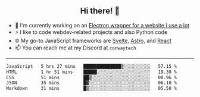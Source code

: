 <h2 align="center">Hi there! 👋</h2>

- 🔭 I'm currently working on an [Electron wrapper for a website I use a lot](https://github.com/ConwayTech-Dev/MyPolyPlus)
- ⚡ I like to code webdev-related projects and also Python code
- 🌐 My go-to JavaScript frameworks are [Svelte](https://svelte.dev/), [Astro](https://astro.build/), and [React](https://react.dev/)
- 📫 You can reach me at my Discord at <code>conwaytech</code>

***

<!--START_SECTION:waka-->

```txt
JavaScript   5 hrs 27 mins   ██████████████▒░░░░░░░░░░   57.15 %
HTML         1 hr 51 mins    █████░░░░░░░░░░░░░░░░░░░░   19.38 %
CSS          51 mins         ██▒░░░░░░░░░░░░░░░░░░░░░░   08.96 %
JSON         35 mins         █▓░░░░░░░░░░░░░░░░░░░░░░░   06.10 %
Markdown     31 mins         █▒░░░░░░░░░░░░░░░░░░░░░░░   05.58 %
```

<!--END_SECTION:waka-->
